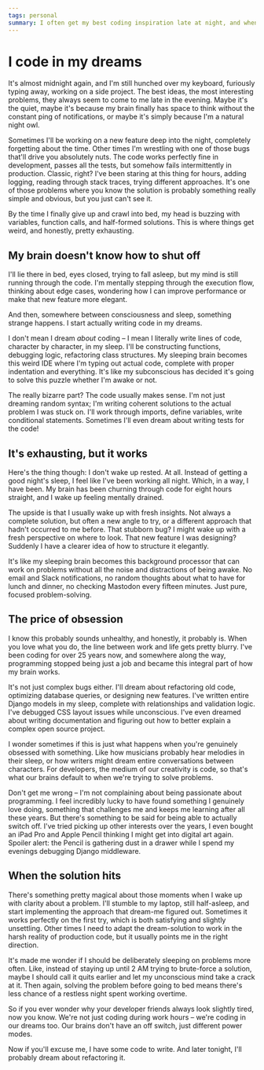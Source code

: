 ```yaml
---
tags: personal
summary: I often get my best coding inspiration late at night, and when I go to bed with an unsolved problem, I literally write lines of code in my dreams. It's exhausting but I usually wake up with the solution!
---
```


# I code in my dreams

It's almost midnight again, and I'm still hunched over my keyboard, furiously typing away, working on a side project. The best ideas, the most interesting problems, they always seem to come to me late in the evening. Maybe it's the quiet, maybe it's because my brain finally has space to think without the constant ping of notifications, or maybe it's simply because I'm a natural night owl.

Sometimes I'll be working on a new feature deep into the night, completely forgetting about the time. Other times I'm wrestling with one of those bugs that'll drive you absolutely nuts. The code works perfectly fine in development, passes all the tests, but somehow fails intermittently in production. Classic, right? I've been staring at this thing for hours, adding logging, reading through stack traces, trying different approaches. It's one of those problems where you know the solution is probably something really simple and obvious, but you just can't see it.

By the time I finally give up and crawl into bed, my head is buzzing with variables, function calls, and half-formed solutions. This is where things get weird, and honestly, pretty exhausting.

## My brain doesn't know how to shut off

I'll lie there in bed, eyes closed, trying to fall asleep, but my mind is still running through the code. I'm mentally stepping through the execution flow, thinking about edge cases, wondering how I can improve performance or make that new feature more elegant.

And then, somewhere between consciousness and sleep, something strange happens. I start actually writing code in my dreams.

I don't mean I dream *about* coding – I mean I literally write lines of code, character by character, in my sleep. I'll be constructing functions, debugging logic, refactoring class structures. My sleeping brain becomes this weird IDE where I'm typing out actual code, complete with proper indentation and everything. It's like my subconscious has decided it's going to solve this puzzle whether I'm awake or not.

The really bizarre part? The code usually makes sense. I'm not just dreaming random syntax; I'm writing coherent solutions to the actual problem I was stuck on. I'll work through imports, define variables, write conditional statements. Sometimes I'll even dream about writing tests for the code!

## It's exhausting, but it works

Here's the thing though: I don't wake up rested. At all. Instead of getting a good night's sleep, I feel like I've been working all night. Which, in a way, I have been. My brain has been churning through code for eight hours straight, and I wake up feeling mentally drained.

The upside is that I usually wake up with fresh insights. Not always a complete solution, but often a new angle to try, or a different approach that hadn't occurred to me before. That stubborn bug? I might wake up with a fresh perspective on where to look. That new feature I was designing? Suddenly I have a clearer idea of how to structure it elegantly.

It's like my sleeping brain becomes this background processor that can work on problems without all the noise and distractions of being awake. No email and Slack notifications, no random thoughts about what to have for lunch and dinner, no checking Mastodon every fifteen minutes. Just pure, focused problem-solving.

## The price of obsession

I know this probably sounds unhealthy, and honestly, it probably is. When you love what you do, the line between work and life gets pretty blurry. I've been coding for over 25 years now, and somewhere along the way, programming stopped being just a job and became this integral part of how my brain works.

It's not just complex bugs either. I'll dream about refactoring old code, optimizing database queries, or designing new features. I've written entire Django models in my sleep, complete with relationships and validation logic. I've debugged CSS layout issues while unconscious. I've even dreamed about writing documentation and figuring out how to better explain a complex open source project.

I wonder sometimes if this is just what happens when you're genuinely obsessed with something. Like how musicians probably hear melodies in their sleep, or how writers might dream entire conversations between characters. For developers, the medium of our creativity is code, so that's what our brains default to when we're trying to solve problems.

Don't get me wrong – I'm not complaining about being passionate about programming. I feel incredibly lucky to have found something I genuinely love doing, something that challenges me and keeps me learning after all these years. But there's something to be said for being able to actually switch off. I've tried picking up other interests over the years, I even bought an iPad Pro and Apple Pencil thinking I might get into digital art again. Spoiler alert: the Pencil is gathering dust in a drawer while I spend my evenings debugging Django middleware.

## When the solution hits

There's something pretty magical about those moments when I wake up with clarity about a problem. I'll stumble to my laptop, still half-asleep, and start implementing the approach that dream-me figured out. Sometimes it works perfectly on the first try, which is both satisfying and slightly unsettling. Other times I need to adapt the dream-solution to work in the harsh reality of production code, but it usually points me in the right direction.

It's made me wonder if I should be deliberately sleeping on problems more often. Like, instead of staying up until 2 AM trying to brute-force a solution, maybe I should call it quits earlier and let my unconscious mind take a crack at it. Then again, solving the problem before going to bed means there's less chance of a restless night spent working overtime.

So if you ever wonder why your developer friends always look slightly tired, now you know. We're not just coding during work hours – we're coding in our dreams too. Our brains don't have an off switch, just different power modes.

Now if you'll excuse me, I have some code to write. And later tonight, I'll probably dream about refactoring it.